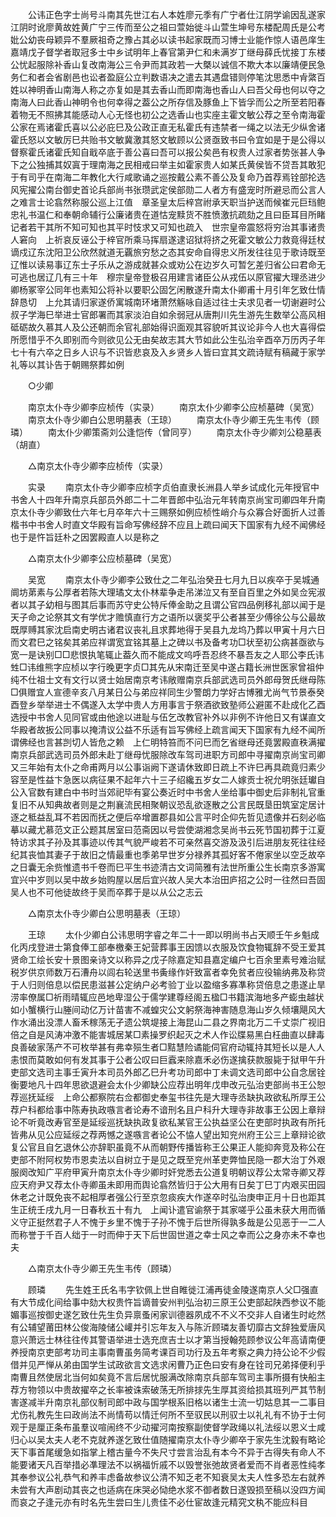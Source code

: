 <!-- { "loadSidebar": true } -->
　　公讳正色字士尚号斗南其先世江右人本姓廖元季有广宁者仕江阴学谕因乱遂家江阴时讹廖黄故姓黄广宁三传而至公之祖曰萱始徙斗山萱生坤号东楼配周氏是公考妣公幼丧母颖异不羣厥祖奇之豫占其必以读书起家既而习博士业能作惊人语邑庠生嘉靖戊子督学者取冠多士中乡试明年上春官第尹仁和未满岁丁继母薛氏忧接丁东楼公忧起服除补香山复改南海公三令尹而其政若一大槩以诚信不欺大本以廉靖便民急务仁和者会省剧邑也讼者盈庭公立判数语决之遣去其遇盘错则停笔沈思悉中肻綮百姓以神明香山南海人称之亦复如是其去香山而即南海也香山人曰吾父母也何以夺之南海人曰此香山神明令也何幸得之葢公之所存信及豚鱼上下皆孚而公之所至若阳春着物无不照拂其能感动人心无怪也初公之选香山也实座主霍文敏公荐之至令南海霍公家在焉诸霍氏喜以公必庇巳及公政正直无私霍氏有违禁者一绳之以法无少纵舍诸霍氏怒以文敏厉巳共贻书文敏冀激其怒文敏顾以公贤亟致书曰令宜如是于是公得以督察霍氏诸霍氏知自戢卒底于善公喜曰吾可以报公矣邑有权贵人过家者势张甚人争下之公独捕其奴寘于理南海之民相戒曰举主如霍家贵人如某氏黄侯皆不贷吾其敢犯于有司乎在南海二年教化大行咸歌诵之巡按戴公素不善公及复命乃首荐焉铨部抡选风宪擢公南台御史首论兵部尚书张瓒武定侯部勋二人者方有盛宠时所避忌而公言人之难言士论翕然称服公巡上江值　章圣皇太后梓宫祔承天职当护送而候崔元巨珰鲍忠礼书温仁和奉朝命辅行公廉诸贵在道怙宠黩货不胜愤激抗疏劾之且曰臣耳目所睹记者若干其所不知可知也其平时忮求又可知也疏入　世宗皇帝震怒将穷治其事诸贵人窘向　上祈哀反诬公于梓官所乘马挥扇遂逮诏狱将挤之死霍文敏公力救竟得廷杖谪戍辽东沈阳卫公欣然就道无覊旅穷愁之态其安命自得忠义所发往往见于歌诗既至辽惟以读易事辽东士子乐从之游成就甚众或劝公在边岁久可暂乞差归省公曰君命无可逃也居辽几有三十年　穆宗皇帝登极召用建言诸臣公从戎伍以原官擢大理丞进少卿杨冢宰公同年也素知公将补以要职公固乞闲散遂升南太仆卿甫十月引年乞致仕情辞恳切　上允其请归家遂侨寓城南环堵萧然觞咏自适过往士夫求见者一切谢避时公叔子学海巳举进士官郎署而其家淡泊自如余弱冠从唐荆川先生游先生数举公高风相砥砺故久慕其人及公还朝而余官礼部始得识面观其容貌听其议论非今人也大喜得偿所愿惜乎不久即别而今则欲见公无由矣故志其大节如此公生弘治辛酉卒万历丙子年七十有六卒之日乡人识与不识皆悲哀及入乡贤乡人皆曰宜其文疏诗赋有稿藏于家学礼等以其讣告于朝赐祭葬如例 

　　○少卿 

　　南京太仆寺少卿李应桢传（实录） 
　　南京太仆少卿李公应桢墓碑（吴宽） 
　　南京太仆寺少卿白公思明墓表（王琼） 
　　南京太仆寺少卿王先生韦传（顾璘） 
　　南太仆少卿策斋刘公逢恺传（曾同亨） 
　　南京太仆寺少卿刘公稳墓表（胡直） 

　　△南京太仆寺少卿李应桢传（实录） 

　　实录 
　　南京太仆寺少卿李应桢字贞伯直隶长洲县人举乡试成化元年授官中书舍人十四年升南京兵部员外郎二十二年晋郎中弘治元年转南京尚宝司卿四年升南京太仆寺少卿致仕六年七月卒年六十三赐祭如例应桢性峭介与众寡合好面折人过善楷书中书舍人时直文华殿有旨命写佛经辞不应且上疏曰闻天下国家有九经不闻佛经也于是忤旨廷朴之因罢殿直人以是称之 

　　△南京太仆少卿李公应桢墓碑（吴宽） 

　　吴宽 
　　南京太仆寺少卿李公致仕之二年弘治癸丑七月九日以疾卒于吴城通阛坊苐素与公厚者若陈大理璚文太仆林辈争走吊涕泣又有至自百里之外如吴佥宪淑者以其子幼相与图其后事而苏守史公特斥俸金助之且谓公官四品例移礼部以闻于是　天子命之论祭其文有学优才赡慎直行方之语所以褒奖乎公者甚至少傅徐公与公最故既厚赙其家沈启南史明古诸君议丧礼且求葬地得于吴县九龙坞乃葬以甲寅十月六日而文君巳之铭矣其弟应祥谓宽宜铭其墓上之碑以书及备考功□状至初公病甚亟欲与宽一是诀别□□悲恨执笔辄止葢久而不能成文呜呼吾忍终不暴吾友之人耶公李氏讳甡□讳维熊字应桢以字行晚更字贞□其先从宋南迁至吴中遂占籍长洲世医家曾祖仲纯不仕祖士文有文行以贤士始居南京考讳敞赠南京兵部武选司员外郎母贺氏继母陈□俱赠宜人宣德辛亥八月某日公与弟应祥同生少警朗力学好古博雅尤尚气节景泰癸酉登乡举举进士不偶遂入太学中贵人方用事言于祭酒欲致塾师公避匿不赴成化乙酉选授中书舍人见同官或由他途以进耻与伍乞改教官补外以非例不许他日又有谋直文华殿者故扳公同事以掩清议公益不乐适有旨写佛经上疏言闻天下国家有九经不闻所谓佛经也言甚剀切人皆危之赖　上仁明特笞而不问巳而乞省继母还竟罢殿直秩满擢南京兵部武选司员外郎未赴丁继母忧服除改车驾司进职方司郎中寻擢南京尚宝司卿又三年始有太仆之命甫两月以公事诣阙下遂请休致即日疏上不许巳再具疏竟归素少容至是性益卞急医以病征果不起年六十三子绍纔五岁女二人嫁贡士祝允明张廷瓛自公入官数有建白中书时当郊祀毕有宴公奏近时中书舍人坐给事中御史后非制礼官重复旧不从知典故者则是之荆襄流民相聚朝议恐乱欲逐散之公言民既垦田筑室定居计逐之秪益乱耳不若因而抚之便后卒增置郡县如公言平时企仰先哲见遗像并石刻必临摹以藏尤慕范文正公题其居室曰范斋因以号尝使湖湘念吴尚书云死节国初葬于江夏特访求其子孙及其事迹以传其气貌严峻若不可亲然喜交游及汲引后进朋友死往往经纪其丧恤其妻子于故旧之情最重也季弟早世岁分禄养其孤好客不倦家坐以空乏故卒之日囊无余赀惟遗书千卷而巳平生书迹清古文词简雅有法世所重公生长南京多游寓宜兴中岁则以吴中故乡始购屋以居后宜兴故人吴大本治田庐招之公时一往然曰吾固吴人也不可他徒故终于吴而卒葬于是以从公之志云 

　　△南京太仆寺少卿白公思明墓表（王琼） 

　　王琼 
　　太仆少卿白公讳思明字睿之年二十一即以明尚书占天顺壬午乡魁成化丙戌登进士第食俸工部奉檄秦王妃营葬事王因馈以衣服及饮食物辄辞不受王爱其贤命工绘长安十景图亲诗文以称异之戊子除嘉定知县嘉定编户七百余里素号难治赋税岁供京师数万石漕舟以闾右轮送里书夤缘作奸致富者幸免贫者应役输纳弗及称贷于人归则倍息以偿民患滋甚公定纳户必考验丁业以盈缩多寡凖称贷倍息之患遂止旱涝率僚属□祈雨晴辄应邑地卑湿公于儒学建尊经阁五楹□书籍滨海地多产蟛虫越状如小蟹横行山塍间动亿万计苗害不减蝗灾公文躬祭海神害随息海山岁久倾壤飓风大作水涌出没漂人畜禾稼荡无孑遗公筑堤接上海昆山二县之界南北万二千丈崇广视旧倍之自是风涛冲激不能害城居某□素操罗织起灭之术人作讼牒易黑白枉曲直以肆毒良善破家荡产不可枚举甚有弗幸殒生者□黠慧险谲能伺官府动辄持其短长以是人人恚恨而莫敢如何有发其事于公者公叹曰巨蠧来除嘉禾必伤遂擒获款服毙于狱甲午升吏部文选司主事壬寅升本司员外郎乙巳升考功司郎中丁未调文选司郎中公自念居铨衡要地凡十四年思欲退避会太仆少卿缺公应荐出明年戊申改元弘治吏部尚书王公恕荐巡抚延绥　上命公都察院右佥都御史奉玺书往先是大理寺丞缺执政欲私所厚王公荐户科都给事中陈寿执政嗾言者论寿不谙刑名且户科升大理寺非故事王公因上章辩论不听竟改寿官至是延绥巡抚缺执政复欲私某官王公执益坚公在吏部时执政有所托皆弗从见公应延绥之荐两憾之遂嗾言者论公不恊人望出知兖州府王公三上章辩论欲复公官且自乞退休公亦辞职虽竟不从而朝野传播皆称王公果正人能抑奔竞及称公在吏部不附阿权势市恩卖法以自树立于是见之既至兖州革吏弊恤民隐一郡大治丁外艰服阕改知广平府甲寅升南京太仆寺少卿时奸党悉去公道复明朝议荐公太常寺卿又荐应天府尹又荐太仆寺卿虽未即用而舆论翕然皆归于公大用有日矣丁巳丁内艰买田园休老之计既免丧不起相厚者强公行至京忽痰疾大作遂卒时弘治庚申正月十日也距其生正统壬戌九月一日春秋五十有九　上闻讣遣官谕祭于其家嗟乎公虽未获大用而循义守正挺然君子人不愧于乡里不愧于子孙不愧于后世所得孰多哉是公见恶于一二人而称誉于千百人绌于一时而伸于天下后世固世道之幸士风之幸而公之身亦未不幸也夫 

　　△南京太仆寺少卿王先生韦传（顾璘） 

　　顾璘 
　　先生姓王氏名韦字钦佩上世自睢徙江浦再徒金陵遂南京人父□强直有大节成化间给事中劾大权贵忤旨谪普安州判弘治初三原王公吏部起陕西参议不能媚事巡按御史遂乞致仕先生负异禀蚤闲家训德器夙成不不义不交非人自诸生时屹然有公辅望莆田林公俊海陵储公巏并引忘年友入与陈沂顾璘友善切靡古文辞独爱唐风意兴萧远士林往往传其警语举进士选充庶吉士以才第当授翰苑顾参议公年高请南便养授南京吏部考功司主事南曹虽务简考课百司功行及五年考察之典力持公论不少假借并见严惮从弟由国学生试政欲言文选求闲曹乃正色曰安有身在铨司兄弟择便利乎南曹且然使居北当何如矣竟不言后居忧服满改除南京兵部车驾司主事所摄有快船主荐方物领以中贵故擢卒之长率被诛索破荡无所排捄先生厚其资给损其班列严其节制害遂减半升南京礼部仪制司郎中政与国学根系旧格以诸生士流一切姑息其一二事目尤伤礼教先生曰政尚法不尚情苟以情迁何所不至驭民以刑驭士以礼礼有不协于士何观于是厘正条布虽羣议喧闹终不少动擢河南按察副使督学政绳以礼法绥以恩义士咸归心以吴太夫人老不克就养遂乞致仕值随擢南京太仆寺少卿卒于家先生沈毅有略论天下事首尾缓急如指掌上稽古量今不失尺寸尝言治乱有本今不异于古得失有命人不能要诸天凡百举措必凖理法不以祸福忻戚不以毁誉张弛故贤者爱而不肖者恶性纯孝其奉参议公礼恭气和养丰虑备故参议公清不知乏老不知衰吴太夫人性多恐左右就养未尝有大声剧动其丧之也适病在床哭必恸绝水浆不御者数日遂毁损至稿以没四方闻而哀之子逢元亦有时名先生尝曰生儿贵佳不必仕宦故逢元精究文秇不能应科目 
